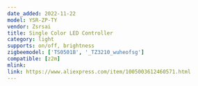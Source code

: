 ```yaml
---
date_added: 2022-11-22
model: YSR-ZP-TY
vendor: Zsrsai
title: Single Color LED Controller 
category: light
supports: on/off, brightness
zigbeemodel: ['TS0501B', '_TZ3210_wuheofsg']
compatible: [z2m]
mlink: 
link: https://www.aliexpress.com/item/1005003612460571.html
---
```

